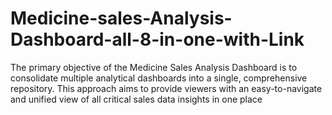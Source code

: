 # Medicine-sales-Analysis-Dashboard-all-8-in-one-with-Link
The primary objective of the Medicine Sales Analysis Dashboard is to consolidate multiple analytical dashboards into a single, comprehensive repository. This approach aims to provide viewers with an easy-to-navigate and unified view of all critical sales data insights in one place
